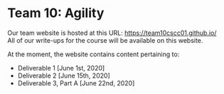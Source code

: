 # Team 10: Agility

Our team website is hosted at this URL: https://team10cscc01.github.io/  
All of our write-ups for the course will be available on this website.

At the moment, the website contains content pertaining to:
* Deliverable 1 [June 1st, 2020]
* Deliverable 2 [June 15th, 2020]
* Deliverable 3, Part A [June 22nd, 2020]
